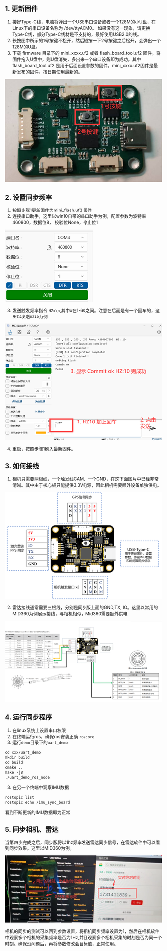 ## 1. 更新固件

1. 接好Type-C线，电脑将弹出一个USB串口设备或者一个128M的小U盘，在Linux下的串口设备名称为 /dev/ttyACM0。 如果没有这一现象，请更换Type-C线，部分Type-C线材是不支持的，最好使用USB2.0的线。
2. 长按图中所示的1号按键不松开，然后短按一下2号按键之后松开，会弹出一个128M的U盘。
3. 下载 firmware 目录下的 mini_xxxx.uf2 或者 flash_board_tool.uf2 固件。将固件拖入U盘中，则U盘消失，多出来一个串口设备即为成功。其中 flash_board_tool.uf2 是用于后面设置参数的固件，mini_xxxx.uf2固件是最新发布的固件，按日期使用最新的。

![按键说明](./img5.png)

## 2. 设置同步频率

1. 按照步骤1更新固件为mini_flash.uf2 固件
2. 连接串口助手，这里以win10自带的串口助手为例，配置参数为波特率 460800，数据位8， 校验位None，停止位1

![串口参数](./serial.png)

3. 发送触发频率指令 `HZx\n`,其中x在1-60之间。注意在后面是有一个回车的，这里以发送`HZ10`为例

![串口参数](./img6.png)

4. 重启，按照步骤1刷入最新固件。

## 3. 如何接线

1. 相机只需要两根线，一个触发线CAM、一个GND，在这下面图片中已经非常清晰。其中由于核心板只能提供3.3V电源，因此相机需要额外设备单独供电。

![接口定义](./img3.png)

2. 雷达接线通常需要三根线，分别是同步版上面的GND,TX, IO。这里以常用的MID360为例展示接线，与相机相似，Mid360需要额外供电

![接口定义](./img7.png)


## 4. 运行同步程序

1. 在linux系统上设置串口权限
2. 在终端运行ros，确保ros安装正确 `roscore`
2. 运行`demo`目录下的`uart_demo`

```
cd xxx/uart_demo 
mkdir build 
cd build 
cmake ..
make -j8
./uart_demo_ros_node
```

3. 在另一个终端中观察IMU数据

```
rostopic list
rostopic echo /imu_sync_board
```

看到不断更新的IMU数据即为正常

## 5. 同步相机、雷达

当第四步完成之后，同步版将以1hz频率发送雷达同步信号，在雷达软件中可以看到同步效果。这里以MID360为例。

![雷达同步](./img8.png)


相机的同步的测试可以回到参数设置，将相机同步频率设置为1，然后在相机软件中观察多个相机的采集频率是否为1Hz,并且观察多个相机采集的时刻是否为同一个时刻。确保没问题后，再将参数修改会目标值，正常使用。


